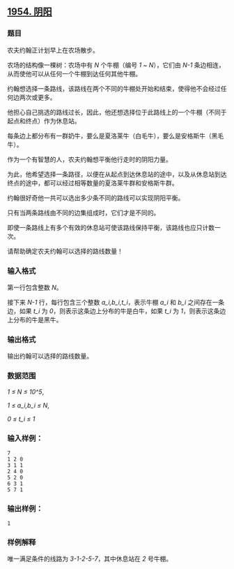## [1954. 阴阳](https://www.acwing.com/problem/content/1956/)

### 题目

农夫约翰正计划早上在农场散步。

农场的结构像一棵树：农场中有 *N* 个牛棚（编号 *1 ~ N*），它们由 *N-1* 条边相连，从而使他可以从任何一个牛棚到达任何其他牛棚。

约翰想选择一条路线，该路线在两个不同的牛棚处开始和结束，使得他不会经过任何边两次或更多。

他担心自己挑选的路线过长，因此，他还想选择位于此路线上的一个牛棚（不同于起点和终点）作为休息站。

每条边上都分布有一群奶牛，要么是夏洛莱牛（白毛牛），要么是安格斯牛（黑毛牛）。

作为一个有智慧的人，农夫约翰想平衡他行走时的阴阳力量。

为此，他希望选择一条路径，以便在从起点到达休息站的途中，以及从休息站到达终点的途中，都可以经过相等数量的夏洛莱牛群和安格斯牛群。

约翰很好奇他一共可以选出多少条不同的路线可以实现阴阳平衡。

只有当两条路线由不同的边集组成时，它们才是不同的。

即使一条路线上有多个有效的休息站可使该路线保持平衡，该路线也应只计数一次。

请帮助确定农夫约翰可以选择的路线数量！

### 输入格式

第一行包含整数 *N*。

接下来 *N-1* 行，每行包含三个整数 *a_i,b_i,t_i*，表示牛棚 *a_i* 和 *b_i* 之间存在一条边，如果 *t_i* 为 *0*，则表示这条边上分布的牛是白牛，如果 *t_i* 为 *1*，则表示这条边上分布的牛是黑牛。

### 输出格式

输出约翰可以选择的路线数量。

### 数据范围

*1 ≤ N ≤ 10^5*,

*1 ≤ a_i,b_i ≤ N*,

*0 ≤ t_i ≤ 1*

### 输入样例：

```
7
1 2 0
3 1 1
2 4 0
5 2 0
6 3 1
5 7 1
```

### 输出样例：

```
1
```

### 样例解释

唯一满足条件的线路为 *3-1-2-5-7*，其中休息站在 *2* 号牛棚。
